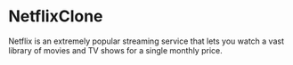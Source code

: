 # NetflixClone
 Netflix is an extremely popular streaming service that lets you watch a vast library of movies and TV shows for a single monthly price.
